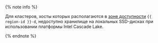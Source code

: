 {% note info %}

Для кластеров, хосты которых располагаются в [зоне доступности](../../overview/concepts/geo-scope.md) `{{ region-id }}-d`, недоступно хранилище на локальных SSD-дисках при использовании платформы Intel Cascade Lake.

{% endnote %}
